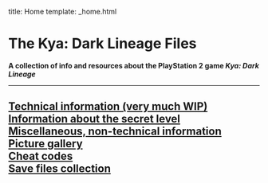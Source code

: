 title: Home
template: _home.html

# The Kya: Dark Lineage Files
**A collection of info and resources about the PlayStation 2 game *Kya: Dark Lineage***

---
[Technical information (very much WIP)](./technical)  
[Information about the secret level](./secrlvl)  
[Miscellaneous, non-technical information](./misc_info)  
[Picture gallery](./pictures)  
[Cheat codes](./cheats)  
[Save files collection](./save_collection)
---
